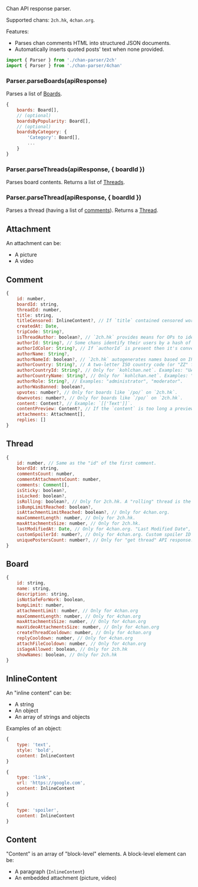 Chan API response parser.

Supported chans: `2ch.hk`, `4chan.org`.

Features:

* Parses chan comments HTML into structured JSON documents.
* Automatically inserts quoted posts' text when none provided.

```js
import { Parser } from './chan-parser/2ch'
import { Parser } from './chan-parser/4chan'
```

### Parser.parseBoards(apiResponse)

Parses a list of [Boards](#board).

```js
{
	boards: Board[],
	// (optional)
	boardsByPopularity: Board[],
	// (optional)
	boardsByCategory: {
		'Category': Board[],
		...
	}
}
```

### Parser.parseThreads(apiResponse, { boardId })

Parses board contents. Returns a list of [Threads](#thread).


### Parser.parseThread(apiResponse, { boardId })

Parses a thread (having a list of [comments](#comment)). Returns a [Thread](#thread).

## Attachment

An attachment can be:

  * A picture
  * A video

## Comment

```js
{
	id: number,
	boardId: string,
	threadId: number,
	title: string,
	titleCensored: InlineContent?, // If `title` contained censored words an censored title containing "spoilers" will be generated.
	createdAt: Date,
	tripCode: String?,
	isThreadAuthor: boolean?, // `2ch.hk` provides means for OPs to identify themselves when replying in their threads.
	authorId: String?, // Some chans identify their users by a hash of their IP address on some of their boards (for example, on `/pol/` of `4chan.org`, `8ch.net`, `kohlchan.net`).
	authorIdColor: String?, // If `authorId` is present then it's converted into a HEX color. Example: "#c05a7f".
	authorName: String?,
	authorNameId: boolean?, // `2ch.hk` autogenerates names based on IP address hash on `/po` board. If this flag is `true` then it means that `authorName` is an equivalent of an `authorId`.
	authorCountry: String?, // A two-letter ISO country code (or "ZZ" for "Anonymized"). Some chans identify their users by their country (for example, on `/int/` of `8ch.net`).
	authorCountryId: String?, // Only for `kohlchan.net`. Examples: "UA", "RU-MOW", "TEXAS", "PROXYFAG".
	authorCountryName: String?, // Only for `kohlchan.net`. Examples: "Ukraine", "Moscow", "Texas", "Proxy".
	authorRole: String?, // Examples: "administrator", "moderator".
	authorWasBanned: boolean?,
	upvotes: number?, // Only for boards like `/po/` on `2ch.hk`.
	downvotes: number?, // Only for boards like `/po/` on `2ch.hk`.
	content: Content?, // Example: `[['Text']]`.
	contentPreview: Content?, // If the `content` is too long a preview is generated.
	attachments: Attachment[],
	replies: []
}
```

## Thread

```js
{
	id: number, // Same as the "id" of the first comment.
	boardId: string,
	commentsCount: number,
	commentAttachmentsCount: number,
	comments: Comment[],
	isSticky: boolean?,
	isLocked: boolean?,
	isRolling: boolean?, // Only for 2ch.hk. A "rolling" thread is the one where old messages are purged as new ones come in.
	isBumpLimitReached: boolean?,
	isAttachmentLimitReached: boolean?, // Only for 4chan.org.
	maxCommentLength: number, // Only for 2ch.hk.
	maxAttachmentsSize: number, // Only for 2ch.hk.
	lastModifiedAt: Date, // Only for 4chan.org. "Last Modified Date", including: replies, deletions, sticky/closed status changes.
	customSpoilerId: number?, // Only for 4chan.org. Custom spoiler ID (if custom spoilers are used on the board).
	uniquePostersCount: number?, // Only for "get thread" API response. Unique poster IPs count.
}
```

## Board

```js
{
	id: string,
	name: string,
	description: string,
	isNotSafeForWork: boolean,
	bumpLimit: number,
	attachmentLimit: number, // Only for 4chan.org
	maxCommentLength: number, // Only for 4chan.org
	maxAttachmentsSize: number, // Only for 4chan.org
	maxVideoAttachmentsSize: number, // Only for 4chan.org
	createThreadCooldown: number, // Only for 4chan.org
	replyCooldown: number, // Only for 4chan.org
	attachFileCooldown: number, // Only for 4chan.org
	isSageAllowed: boolean, // Only for 2ch.hk
	showNames: boolean, // Only for 2ch.hk
}
```

## InlineContent

An "inline content" can be:

  * A string
  * An object
  * An array of strings and objects

Examples of an object:

```js
{
	type: 'text',
	style: 'bold',
	content: InlineContent
}
```

```js
{
	type: 'link',
	url: 'https://google.com',
	content: InlineContent
}
```

```js
{
	type: 'spoiler',
	content: InlineContent
}
```

## Content

"Content" is an array of "block-level" elements. A block-level element can be:

  * A paragraph (`InlineContent`)
  * An embedded attachment (picture, video)